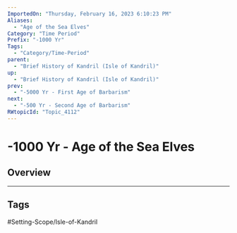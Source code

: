 ```yaml
---
ImportedOn: "Thursday, February 16, 2023 6:10:23 PM"
Aliases:
  - "Age of the Sea Elves"
Category: "Time Period"
Prefix: "-1000 Yr"
Tags:
  - "Category/Time-Period"
parent:
  - "Brief History of Kandril (Isle of Kandril)"
up:
  - "Brief History of Kandril (Isle of Kandril)"
prev:
  - "-5000 Yr - First Age of Barbarism"
next:
  - "-500 Yr - Second Age of Barbarism"
RWtopicId: "Topic_4112"
---
```

# -1000 Yr - Age of the Sea Elves
## Overview

---
## Tags
#Setting-Scope/Isle-of-Kandril

